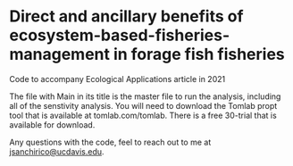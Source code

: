 # Direct and ancillary benefits of ecosystem-based-fisheries-management in forage fish fisheries
Code to accompany Ecological Applications article in 2021


The file with Main in its title is the master file to run the analysis, including all of the senstivity analysis. You will need to download the Tomlab propt tool that is available at tomlab.com/tomlab. There is a free 30-trial that is available for download. 

Any questions with the code, feel to reach out to me at jsanchirico@ucdavis.edu. 
